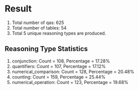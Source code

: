 # Result<br/>
1. Total number of qas: 625<br/>
2. Total number of tables: 54<br/>
3. Total 5 unique reasoning types are produced.<br/>
## **Reasoning Type Statistics**<br/>
1. conjunction: Count = 108, Percentage = 17.28%<br/>
2. quantifiers: Count = 107, Percentage = 17.12%<br/>
3. numerical_comparison: Count = 128, Percentage = 20.48%<br/>
4. counting: Count = 159, Percentage = 25.44%<br/>
5. numerical_operation: Count = 123, Percentage = 19.68%<br/>
